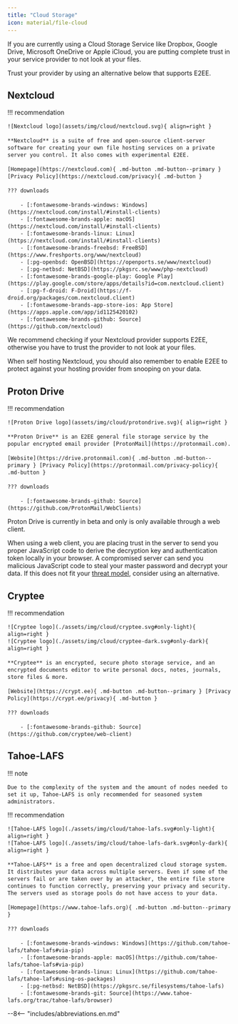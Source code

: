 ```yaml
---
title: "Cloud Storage"
icon: material/file-cloud
---
```

If you are currently using a Cloud Storage Service like Dropbox, Google Drive, Microsoft OneDrive or Apple iCloud, you are putting complete trust in your service provider to not look at your files.

Trust your provider by using an alternative below that supports E2EE.

## Nextcloud

!!! recommendation

    ![Nextcloud logo](assets/img/cloud/nextcloud.svg){ align=right }

    **Nextcloud** is a suite of free and open-source client-server software for creating your own file hosting services on a private server you control. It also comes with experimental E2EE.

    [Homepage](https://nextcloud.com){ .md-button .md-button--primary } [Privacy Policy](https://nextcloud.com/privacy){ .md-button }

    ??? downloads

        - [:fontawesome-brands-windows: Windows](https://nextcloud.com/install/#install-clients)
        - [:fontawesome-brands-apple: macOS](https://nextcloud.com/install/#install-clients)
        - [:fontawesome-brands-linux: Linux](https://nextcloud.com/install/#install-clients)
        - [:fontawesome-brands-freebsd: FreeBSD](https://www.freshports.org/www/nextcloud)
        - [:pg-openbsd: OpenBSD](https://openports.se/www/nextcloud)
        - [:pg-netbsd: NetBSD](https://pkgsrc.se/www/php-nextcloud)
        - [:fontawesome-brands-google-play: Google Play](https://play.google.com/store/apps/details?id=com.nextcloud.client)
        - [:pg-f-droid: F-Droid](https://f-droid.org/packages/com.nextcloud.client)
        - [:fontawesome-brands-app-store-ios: App Store](https://apps.apple.com/app/id1125420102)
        - [:fontawesome-brands-github: Source](https://github.com/nextcloud)

We recommend checking if your Nextcloud provider supports E2EE, otherwise you have to trust the provider to not look at your files.

When self hosting Nextcloud, you should also remember to enable E2EE to protect against your hosting provider from snooping on your data.

## Proton Drive

!!! recommendation

    ![Proton Drive logo](assets/img/cloud/protondrive.svg){ align=right }

    **Proton Drive** is an E2EE general file storage service by the popular encrypted email provider [ProtonMail](https://protonmail.com).

    [Website](https://drive.protonmail.com){ .md-button .md-button--primary } [Privacy Policy](https://protonmail.com/privacy-policy){ .md-button }

    ??? downloads

        - [:fontawesome-brands-github: Source](https://github.com/ProtonMail/WebClients)

Proton Drive is currently in beta and only is only available through a web client.

When using a web client, you are placing trust in the server to send you proper JavaScript code to derive the decryption key and authentication token locally in your browser. A compromised server can send you malicious JavaScript code to steal your master password and decrypt your data. If this does not fit your [threat model](threat-modeling.md), consider using an alternative.

## Cryptee

!!! recommendation

    ![Cryptee logo](./assets/img/cloud/cryptee.svg#only-light){ align=right }
    ![Cryptee logo](./assets/img/cloud/cryptee-dark.svg#only-dark){ align=right }

    **Cryptee** is an encrypted, secure photo storage service, and an encrypted documents editor to write personal docs, notes, journals, store files & more.

    [Website](https://crypt.ee){ .md-button .md-button--primary } [Privacy Policy](https://crypt.ee/privacy){ .md-button }

    ??? downloads

        - [:fontawesome-brands-github: Source](https://github.com/cryptee/web-client)

## Tahoe-LAFS

!!! note

    Due to the complexity of the system and the amount of nodes needed to set it up, Tahoe-LAFS is only recommended for seasoned system administrators.


!!! recommendation

    ![Tahoe-LAFS logo](./assets/img/cloud/tahoe-lafs.svg#only-light){ align=right }
    ![Tahoe-LAFS logo](./assets/img/cloud/tahoe-lafs-dark.svg#only-dark){ align=right }

    **Tahoe-LAFS** is a free and open decentralized cloud storage system. It distributes your data across multiple servers. Even if some of the servers fail or are taken over by an attacker, the entire file store continues to function correctly, preserving your privacy and security. The servers used as storage pools do not have access to your data.

    [Homepage](https://www.tahoe-lafs.org){ .md-button .md-button--primary }

    ??? downloads

        - [:fontawesome-brands-windows: Windows](https://github.com/tahoe-lafs/tahoe-lafs#via-pip)
        - [:fontawesome-brands-apple: macOS](https://github.com/tahoe-lafs/tahoe-lafs#via-pip)
        - [:fontawesome-brands-linux: Linux](https://github.com/tahoe-lafs/tahoe-lafs#using-os-packages)
        - [:pg-netbsd: NetBSD](https://pkgsrc.se/filesystems/tahoe-lafs)
        - [:fontawesome-brands-git: Source](https://www.tahoe-lafs.org/trac/tahoe-lafs/browser)

--8<-- "includes/abbreviations.en.md"
